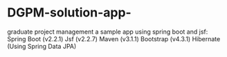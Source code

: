# DGPM-solution-app-
graduate project management a sample app using spring boot and jsf:
Spring Boot (v2.2.1)
Jsf (v2.2.7)
Maven (v3.1.1)
Bootstrap (v4.3.1)
Hibernate (Using Spring Data JPA)
